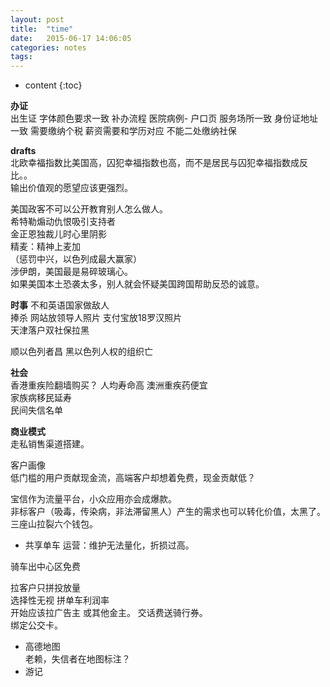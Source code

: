 ```yaml
---
layout: post
title:  "time"
date:   2015-06-17 14:06:05
categories: notes
tags:  
---
```


* content
{:toc}


**办证**  
出生证 字体颜色要求一致
补办流程 医院病例-
户口页 服务场所一致 身份证地址一致
需要缴纳个税 薪资需要和学历对应
不能二处缴纳社保





**drafts**  
北欧幸福指数比美国高，囚犯幸福指数也高，而不是居民与囚犯幸福指数成反比。。   
输出价值观的愿望应该更强烈。  

美国政客不可以公开教育别人怎么做人。  
希特勒煽动仇恨吸引支持者  
金正恩独裁儿时心里阴影  
精麦：精神上麦加  
（惩罚中兴，以色列成最大赢家）  
涉伊朗，美国最是易碎玻璃心。  
如果美国本土恐袭太多，别人就会怀疑美国跨国帮助反恐的诚意。  

**时事**
不和英语国家做敌人  
捧杀 网站放领导人照片 支付宝放18罗汉照片    
天津落户双社保拉黑    

顺以色列者昌  黑以色列人权的组织亡  

**社会**  
香港重疾险翻墙购买？  人均寿命高 澳洲重疾药便宜  
家族病移民延寿  
民间失信名单  

**商业模式**   
走私销售渠道搭建。  

客户画像  
低门槛的用户贡献现金流，高端客户却想着免费，现金贡献低？  

宝信作为流量平台，小众应用亦会成爆款。  
非标客户（吸毒，传染病，非法滞留黑人）产生的需求也可以转化价值，太黑了。  
三座山拉裂六个钱包。  


- 共享单车
运营：维护无法量化，折损过高。  

骑车出中心区免费

拉客户只拼投放量  
选择性无视  拼单车利润率     
开始应该拉广告主 或其他金主。
交话费送骑行券。  
绑定公交卡。

- 高德地图  
老赖，失信者在地图标注？  
- 游记
